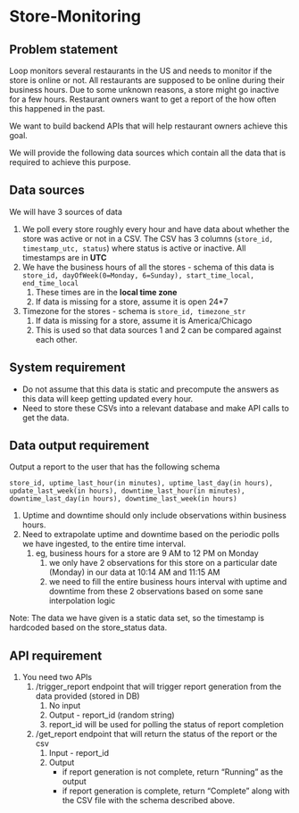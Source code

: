 # Store-Monitoring

## Problem statement

Loop monitors several restaurants in the US and needs to monitor if the store is online or not. All restaurants are supposed to be online during their business hours. Due to some unknown reasons, a store might go inactive for a few hours. Restaurant owners want to get a report of the how often this happened in the past.   

We want to build backend APIs that will help restaurant owners achieve this goal. 

We will provide the following data sources which contain all the data that is required to achieve this purpose. 

## Data sources

We will have 3 sources of data 

1. We poll every store roughly every hour and have data about whether the store was active or not in a CSV.  The CSV has 3 columns (`store_id, timestamp_utc, status`) where status is active or inactive.  All timestamps are in **UTC**
2. We have the business hours of all the stores - schema of this data is `store_id, dayOfWeek(0=Monday, 6=Sunday), start_time_local, end_time_local`
    1. These times are in the **local time zone**
    2. If data is missing for a store, assume it is open 24*7
3. Timezone for the stores - schema is `store_id, timezone_str`
    1. If data is missing for a store, assume it is America/Chicago
    2. This is used so that data sources 1 and 2 can be compared against each other.

## System requirement

- Do not assume that this data is static and precompute the answers as this data will keep getting updated every hour.
- Need to store these CSVs into a relevant database and make API calls to get the data.

## Data output requirement

Output a report to the user that has the following schema

`store_id, uptime_last_hour(in minutes), uptime_last_day(in hours), update_last_week(in hours), downtime_last_hour(in minutes), downtime_last_day(in hours), downtime_last_week(in hours)` 

1. Uptime and downtime should only include observations within business hours. 
2. Need to extrapolate uptime and downtime based on the periodic polls we have ingested, to the entire time interval.
    1. eg, business hours for a store are 9 AM to 12 PM on Monday
        1. we only have 2 observations for this store on a particular date (Monday) in our data at 10:14 AM and 11:15 AM
        2. we need to fill the entire business hours interval with uptime and downtime from these 2 observations based on some sane interpolation logic

Note: The data we have given is a static data set, so the timestamp is hardcoded based on the store_status data.  

## API requirement

1. You need two APIs 
    1. /trigger_report endpoint that will trigger report generation from the data provided (stored in DB)
        1. No input 
        2. Output - report_id (random string) 
        3. report_id will be used for polling the status of report completion
    2. /get_report endpoint that will return the status of the report or the csv
        1. Input - report_id
        2. Output
            - if report generation is not complete, return “Running” as the output
            - if report generation is complete, return “Complete” along with the CSV file with the schema described above.
            
